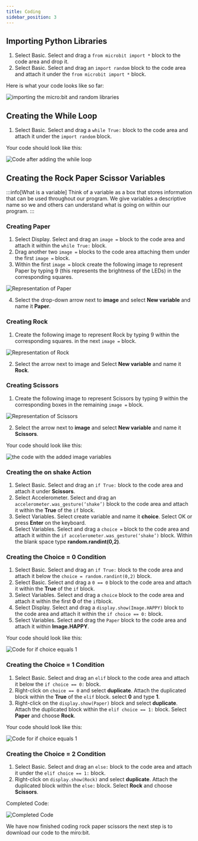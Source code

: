 ```yaml
---
title: Coding
sidebar_position: 3
---
```


## Importing Python Libraries

1. Select Basic. Select and drag a `from microbit import *` block to the code area and drop it.
2. Select Basic. Select and drag an `import random` block to the code area and attach it under the `from microbit import *` block.

Here is what your code looks like so far:

![importing the micro:bit and random libraries](./img/ImportingLibraries.png)

## Creating the While Loop

1. Select Basic. Select and drag a `while True:` block to the code area and attach it under the `import random` block.

Your code should look like this:

![Code after adding the while loop](./img/whileLoop.png)

## Creating the Rock Paper Scissor Variables

:::info[What is a variable]
Think of a variable as a box that stores information that can be used throughout our program. We give variables a descriptive name so we and others can understand what is going on within our program.
:::

### Creating Paper

1. Select Display. Select and drag an `image =` block to the code area and attach it within the `while True:` block.
2. Drag another two `image =` blocks to the code area attaching them under the first `image =` block.
3. Within the first `image =` block create the following image to represent Paper by typing 9 (this represents the brightness of the LEDs) in the corresponding squares.

![Representation of Paper](./img/RPS_EB_01.png)

4. Select the drop-down arrow next to **image** and select **New variable** and name it **Paper**.

### Creating Rock

1. Create the following image to represent Rock by typing 9 within the corresponding squares. in the next `image =` block.

![Representation of Rock](./img/RPS_EB_02.png)

2. Select the arrow next to image and Select **New variable** and name it **Rock**.

### Creating Scissors

1. Create the following image to represent Scissors by typing 9 within the corresponding boxes in the remaining `image =` block.

![Representation of Scissors](./img/RPS_EB_03.png)

2. Select the arrow next to **image** and select **New variable** and name it **Scissors**.

Your code should look like this:

![the code with the added image variables](./img/RPS_EB_04.png)

### Creating the on shake Action

1. Select Basic. Select and drag an `if True:` block to the code area and attach it under **Scissors**.
2. Select Accelerometer. Select and drag an `accelerometer.was_gesture(‘shake’)` block to the code area and attach it within the **True** of the `if` block.
3. Select Variables. Select create variable and name it **choice**. Select OK or press **Enter** on the keyboard.
4. Select Variables. Select and drag a `choice =` block to the code area and attach it within the `if accelerometer.was_gesture(‘shake’)` block. Within the blank space type **random.randint(0,2)**.

### Creating the Choice = 0 Condition

1. Select Basic. Select and drag an `if True:` block to the code area and attach it below the `choice = random.randint(0,2)` block.
2. Select Basic. Select and drag a `0 == 0` block to the code area and attach it within the **True** of the `if` block.
3. Select Variables. Select and drag a `choice` block to the code area and attach it within the first **0** of the `if`block.
4. Select Display. Select and drag a `display.show(Image.HAPPY)` block to the code area and attach it within the `if choice == 0:` block.
5. Select Variables. Select and drag the `Paper` block to the code area and attach it within **Image.HAPPY**. 

Your code should look like this:

![Code for if choice equals 1](./img/RPS_EB_05.png)

### Creating the Choice = 1 Condition

1. Select Basic. Select and drag an `elif` block to the code area and attach it below the `if choice == 0:` block.
2. Right-click on `choice == 0` and select **duplicate**. Attach the duplicated block within the **True** of the `elif` block. select **0** and type **1**.
3. Right-click on the `display.show(Paper)` block and select **duplicate**. Attach the duplicated block within the `elif choice == 1:` block. Select **Paper** and choose **Rock**. 

Your code should look like this:

![Code for if choice equals 1](./img/RPS_EB_06.png)

### Creating the Choice = 2 Condition

1. Select Basic. Select and drag an `else:` block to the code area and attach it under the `elif choice == 1:` block.
2. Right-click on `display.show(Rock)` and select **duplicate**. Attach the duplicated block within the `else:` block. Select **Rock** and choose **Scissors**. 

Completed Code:

![Completed Code](./img/RPS_EB_07.png)

We have now finished coding rock paper scissors the next step is to download our code to the miro:bit.

